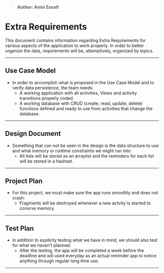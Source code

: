 

>**Author: Amin Essafi**   



# Extra Requirements    

This document contains information regarding Extra Requirements for various aspects of the application to work properly. In order to better organize the data, requirements will be, attemptively, organized by topics.    

---

## Use Case Model   

 - In order to accomplish what is proposed in the Use Case Model and to verify data persistence, the team needs:    
   - A working application with all activities, Views and activity transitions properly coded.    
   - A working database with CRUD (create, read, update, delete) functions defined and ready to use from activities that change the database.   

---   

## Design Document          

 - Something that can not be seen in the design is the data structure to use and what memory or runtime constraints we might run into:    
   - All lists will be stored as an arraylist and the reminders for each list will be stored in a hashset.    

---  

## Project Plan       

 - For this project, we must make sure the app runs smoothly and does not crash:    
   - Fragments will be destroyed whenever a new actvity is started to consrve memory.     

---   

## Test Plan          

 - In addition to expilicty testing what we have in mind, we should also test for what we haven't planned:    
   - After the testing, the app will be completed a week before the deadline and will used everyday as an actual reminder app to notice anything through regular long time use.  

---   


